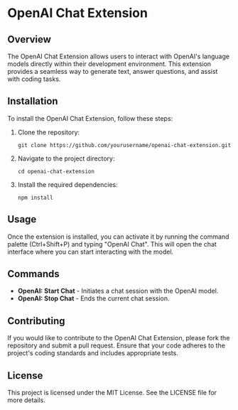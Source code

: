 # OpenAI Chat Extension

## Overview
The OpenAI Chat Extension allows users to interact with OpenAI's language models directly within their development environment. This extension provides a seamless way to generate text, answer questions, and assist with coding tasks.

## Installation
To install the OpenAI Chat Extension, follow these steps:

1. Clone the repository:
   ```
   git clone https://github.com/yourusername/openai-chat-extension.git
   ```
2. Navigate to the project directory:
   ```
   cd openai-chat-extension
   ```
3. Install the required dependencies:
   ```
   npm install
   ```

## Usage
Once the extension is installed, you can activate it by running the command palette (Ctrl+Shift+P) and typing "OpenAI Chat". This will open the chat interface where you can start interacting with the model.

## Commands
- **OpenAI: Start Chat** - Initiates a chat session with the OpenAI model.
- **OpenAI: Stop Chat** - Ends the current chat session.

## Contributing
If you would like to contribute to the OpenAI Chat Extension, please fork the repository and submit a pull request. Ensure that your code adheres to the project's coding standards and includes appropriate tests.

## License
This project is licensed under the MIT License. See the LICENSE file for more details.